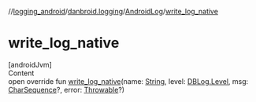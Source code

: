 //[logging_android](../../../index.md)/[danbroid.logging](../index.md)/[AndroidLog](index.md)/[write_log_native](write_log_native.md)



# write_log_native  
[androidJvm]  
Content  
open override fun [write_log_native](write_log_native.md)(name: [String](https://kotlinlang.org/api/latest/jvm/stdlib/kotlin/-string/index.html), level: [DBLog.Level](../../../../logging_android/danbroid.logging/-d-b-log/-level/index.md), msg: [CharSequence](https://kotlinlang.org/api/latest/jvm/stdlib/kotlin/-char-sequence/index.html)?, error: [Throwable](https://kotlinlang.org/api/latest/jvm/stdlib/kotlin/-throwable/index.html)?)  




